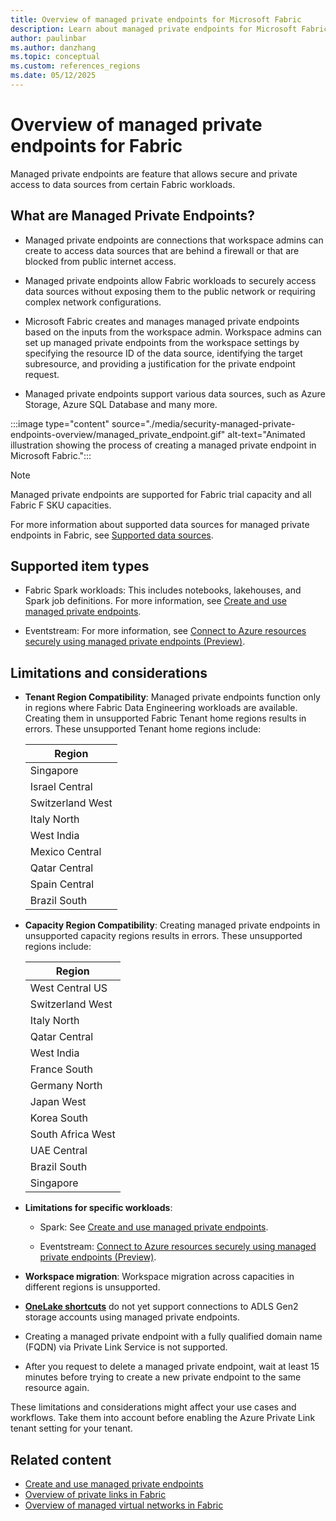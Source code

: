 ```yaml
---
title: Overview of managed private endpoints for Microsoft Fabric
description: Learn about managed private endpoints for Microsoft Fabric.
author: paulinbar
ms.author: danzhang
ms.topic: conceptual
ms.custom: references_regions
ms.date: 05/12/2025
---
```


# Overview of managed private endpoints for Fabric

Managed private endpoints are feature that allows secure and private access to data sources from certain Fabric workloads.

## What are Managed Private Endpoints?

* Managed private endpoints are connections that workspace admins can create to access data sources that are behind a firewall or that are blocked from public internet access.

* Managed private endpoints allow Fabric workloads to securely access data sources without exposing them to the public network or requiring complex network configurations.

* Microsoft Fabric creates and manages managed private endpoints based on the inputs from the workspace admin. Workspace admins can set up managed private endpoints from the workspace settings by specifying the resource ID of the data source, identifying the target subresource, and providing a justification for the private endpoint request.

* Managed private endpoints support various data sources, such as Azure Storage, Azure SQL Database and many more.

:::image type="content" source="./media/security-managed-private-endpoints-overview/managed_private_endpoint.gif" alt-text="Animated illustration showing the process of creating a managed private endpoint in Microsoft Fabric.":::

> [!NOTE]
> Managed private endpoints are supported for Fabric trial capacity and all Fabric F SKU capacities.

For more information about supported data sources for managed private endpoints in Fabric, see [Supported data sources](./security-managed-private-endpoints-create.md#supported-data-sources).

## Supported item types

* Fabric Spark workloads: This includes notebooks, lakehouses, and Spark job definitions. For more information, see [Create and use managed private endpoints](https://go.microsoft.com/fwlink/?linkid=2295703).

* Eventstream: For more information, see [Connect to Azure resources securely using managed private endpoints (Preview)](../real-time-intelligence/event-streams/set-up-private-endpoint.md).

## Limitations and considerations

* **Tenant Region Compatibility**: Managed private endpoints function only in regions where Fabric Data Engineering workloads are available. Creating them in unsupported Fabric Tenant home regions results in errors. These unsupported Tenant home regions include:
  
    | Region         |
    |----------------|
    | Singapore |
    | Israel Central |
    | Switzerland West | 
    | Italy North    |
    | West India     |
    | Mexico Central |
    | Qatar Central  |
    | Spain Central  |
    | Brazil South  |

* **Capacity Region Compatibility**: Creating managed private endpoints in unsupported capacity regions results in errors. These unsupported regions include: 
  
    | Region         |
    |----------------|
    | West Central US |
    | Switzerland West |
    | Italy North    |
    | Qatar Central  |
    | West India     |
    | France South   |
    | Germany North  |
    | Japan West     |
    | Korea South    |
    | South Africa West |
    | UAE Central    |
    | Brazil South   |
    | Singapore |

* **Limitations for specific workloads**:

    * Spark: See [Create and use managed private endpoints](https://go.microsoft.com/fwlink/?linkid=2295703).

    * Eventstream: [Connect to Azure resources securely using managed private endpoints (Preview)](../real-time-intelligence/event-streams/set-up-private-endpoint.md).

* **Workspace migration**: Workspace migration across capacities in different regions is unsupported.

* **[OneLake shortcuts](../onelake/onelake-shortcuts.md)** do not yet support connections to ADLS Gen2 storage accounts using managed private endpoints.

* Creating a managed private endpoint with a fully qualified domain name (FQDN) via Private Link Service is not supported.
* After you request to delete a managed private endpoint, wait at least 15 minutes before trying to create a new private endpoint to the same resource again. 

These limitations and considerations might affect your use cases and workflows. Take them into account before enabling the Azure Private Link tenant setting for your tenant.

## Related content

* [Create and use managed private endpoints](./security-managed-private-endpoints-create.md)
* [Overview of private links in Fabric](./security-private-links-overview.md)
* [Overview of managed virtual networks in Fabric](./security-managed-vnets-fabric-overview.md)

